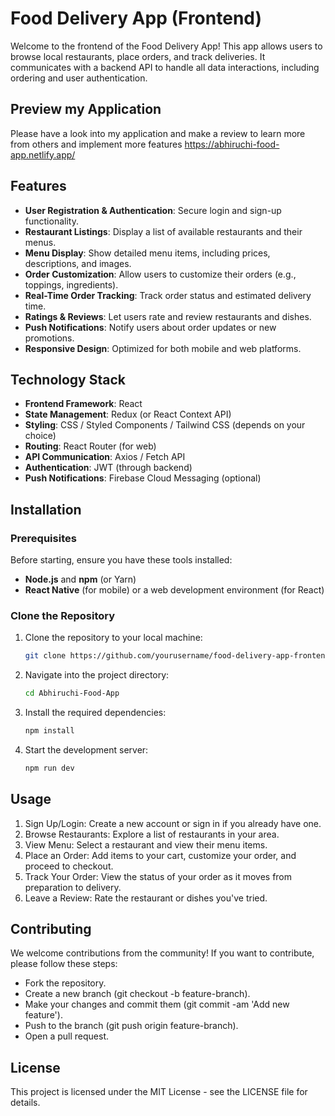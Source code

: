 # Food Delivery App (Frontend)

Welcome to the frontend of the Food Delivery App! This app allows users to browse local restaurants, place orders, and track deliveries. It communicates with a backend API to handle all data interactions, including ordering and user authentication.

## Preview my Application
Please have a look into my application and make a review to learn more from others and implement more features
https://abhiruchi-food-app.netlify.app/

## Features

- **User Registration & Authentication**: Secure login and sign-up functionality.
- **Restaurant Listings**: Display a list of available restaurants and their menus.
- **Menu Display**: Show detailed menu items, including prices, descriptions, and images.
- **Order Customization**: Allow users to customize their orders (e.g., toppings, ingredients).
- **Real-Time Order Tracking**: Track order status and estimated delivery time.
- **Ratings & Reviews**: Let users rate and review restaurants and dishes.
- **Push Notifications**: Notify users about order updates or new promotions.
- **Responsive Design**: Optimized for both mobile and web platforms.

## Technology Stack

- **Frontend Framework**: React 
- **State Management**: Redux (or React Context API)
- **Styling**: CSS / Styled Components / Tailwind CSS (depends on your choice)
- **Routing**: React Router (for web)
- **API Communication**: Axios / Fetch API
- **Authentication**: JWT (through backend)
- **Push Notifications**: Firebase Cloud Messaging (optional)
  
## Installation

### Prerequisites

Before starting, ensure you have these tools installed:

- **Node.js** and **npm** (or Yarn)
- **React Native** (for mobile) or a web development environment (for React)

### Clone the Repository

1. Clone the repository to your local machine:

   ```bash
   git clone https://github.com/yourusername/food-delivery-app-frontend.git
2. Navigate into the project directory:

   ```bash
   cd Abhiruchi-Food-App

3. Install the required dependencies:

   ```bash
   npm install

4. Start the development server:

   ```bash
   npm run dev

## Usage
1. Sign Up/Login: Create a new account or sign in if you already have one.
2. Browse Restaurants: Explore a list of restaurants in your area.
3. View Menu: Select a restaurant and view their menu items.
4. Place an Order: Add items to your cart, customize your order, and proceed to checkout.
5. Track Your Order: View the status of your order as it moves from preparation to delivery.
6. Leave a Review: Rate the restaurant or dishes you've tried.


## Contributing
We welcome contributions from the community! If you want to contribute, please follow these steps:

- Fork the repository.
- Create a new branch (git checkout -b feature-branch).
- Make your changes and commit them (git commit -am 'Add new feature').
- Push to the branch (git push origin feature-branch).
- Open a pull request.

  
## License
This project is licensed under the MIT License - see the LICENSE file for details.
